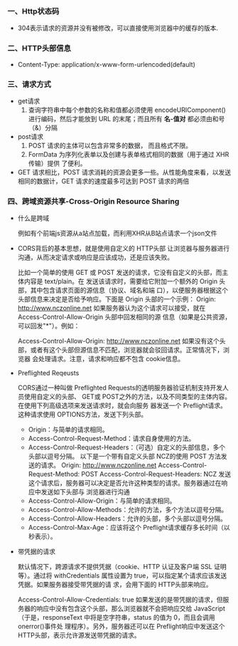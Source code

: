 ### 一、Http状态码
+ 304表示请求的资源并没有被修改，可以直接使用浏览器中的缓存的版本.

### 二、HTTP头部信息 
+ Content-Type: application/x-www-form-urlencoded(default)
  
### 三、请求方式
+ get请求
   1. 查询字符串中每个参数的名称和值都必须使用 encodeURIComponent()进行编码，然后才能放到 URL 的末尾；而且所有 **名-值对** 都必须由和号（&）分隔
+ post请求  
   1. POST 请求的主体可以包含非常多的数据， 而且格式不限。
   2. FormData 为序列化表单以及创建与表单格式相同的数据（用于通过 XHR传输）提供 了便利。
+  GET 请求相比，POST 请求消耗的资源会更多一些。从性能角度来看，以发送 相同的数据计，GET 请求的速度最多可达到 POST 请求的两倍   
### 四、跨域资源共享-Cross-Origin Resource Sharing
  + 什么是跨域
      
    例如有个前端js资源从a站点加载，而利用XHR从B站点请求一个json文件
    

  + CORS背后的基本思想，就是使用自定义的 HTTP头部 让浏览器与服务器进行沟通，从而决定请求或响应是应该成功，还是应该失败。
  
    比如一个简单的使用 GET 或 POST 发送的请求，它没有自定义的头部，而主体内容是 text/plain。在 发送该请求时，需要给它附加一个额外的 Origin 头部，其中包含请求页面的源信息（协议、域名和端 口），以便服务器根据这个头部信息来决定是否给予响应。下面是 Origin 头部的一个示例： Origin: http://www.nczonline.net 
    如果服务器认为这个请求可以接受，就在 Access-Control-Allow-Origin 头部中回发相同的源 信息（如果是公共资源，可以回发"*"）。例如： 
    
    Access-Control-Allow-Origin: http://www.nczonline.net 
    如果没有这个头部，或者有这个头部但源信息不匹配，浏览器就会驳回请求。正常情况下，浏览器 会处理请求。注意，请求和响应都不包含 cookie信息。 

 + Preflighted Reqeusts 

   CORS通过一种叫做 Preflighted Requests的透明服务器验证机制支持开发人员使用自定义的头部、 GET或 POST之外的方法，以及不同类型的主体内容。在使用下列高级选项来发送请求时，就会向服务 器发送一个 Preflight请求。这种请求使用 OPTIONS方法，发送下列头部。 

   
   - Origin：与简单的请求相同。 
   - Access-Control-Request-Method：请求自身使用的方法。 
   - Access-Control-Request-Headers：（可选）自定义的头部信息，多个头部以逗号分隔。 以下是一个带有自定义头部 NCZ的使用 POST 方法发送的请求。 
    Origin: http://www.nczonline.net Access-Control-Request-Method: POST Access-Control-Request-Headers: NCZ 
  发送这个请求后，服务器可以决定是否允许这种类型的请求。服务器通过在响应中发送如下头部与 浏览器进行沟通
    - Access-Control-Allow-Origin：与简单的请求相同。 
    - Access-Control-Allow-Methods：允许的方法，多个方法以逗号分隔。
    - Access-Control-Allow-Headers：允许的头部，多个头部以逗号分隔。
    - Access-Control-Max-Age：应该将这个 Preflight请求缓存多长时间（以秒表示）。 
+ 带凭据的请求 

    默认情况下，跨源请求不提供凭据（cookie、HTTP 认证及客户端 SSL 证明等）。通过将 withCredentials 属性设置为 true，可以指定某个请求应该发送凭据。如果服务器接受带凭据的请 求，会用下面的 HTTP头部来响应。 
 
    Access-Control-Allow-Credentials: true 
    如果发送的是带凭据的请求，但服务器的响应中没有包含这个头部，那么浏览器就不会把响应交给 JavaScript（于是，responseText 中将是空字符串，status 的值为 0，而且会调用 onerror()事件处 理程序）。另外，服务器还可以在 Preflight响应中发送这个 HTTP头部，表示允许源发送带凭据的请求。
